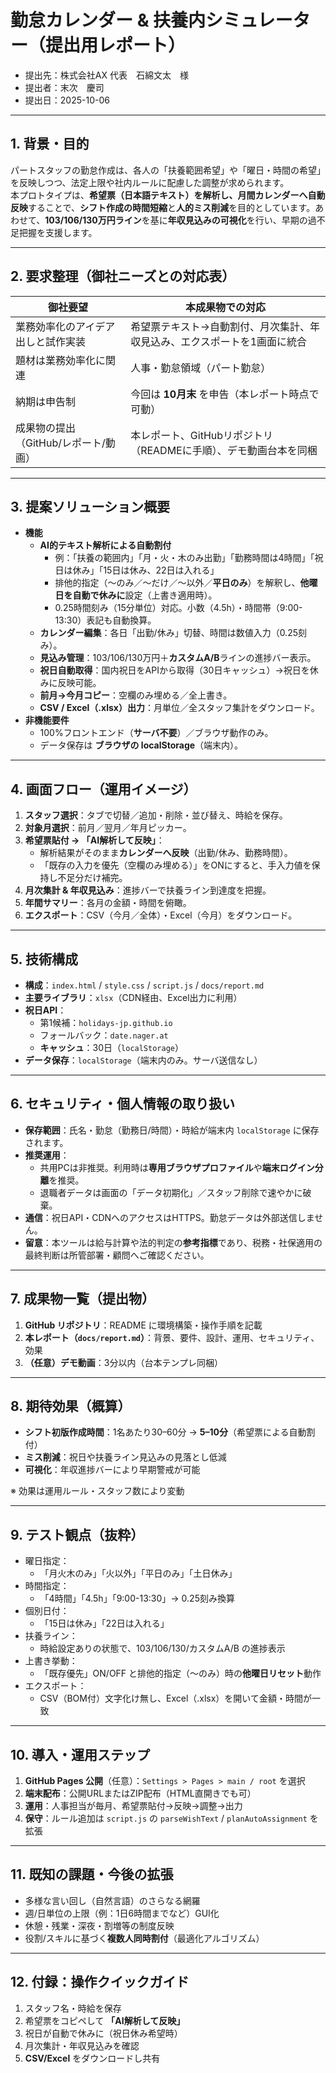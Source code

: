 # 勤怠カレンダー & 扶養内シミュレーター（提出用レポート）

- 提出先：株式会社AX 代表　石綿文太　様
- 提出者：末次　慶司
- 提出日：2025-10-06

---

## 1. 背景・目的
パートスタッフの勤怠作成は、各人の「扶養範囲希望」や「曜日・時間の希望」を反映しつつ、法定上限や社内ルールに配慮した調整が求められます。  
本プロトタイプは、**希望票（日本語テキスト）を解析し、月間カレンダーへ自動反映**することで、**シフト作成の時間短縮**と**人的ミス削減**を目的としています。あわせて、**103/106/130万円ライン**を基に**年収見込みの可視化**を行い、早期の過不足把握を支援します。

---

## 2. 要求整理（御社ニーズとの対応表）
| 御社要望 | 本成果物での対応 |
|---|---|
| 業務効率化のアイデア出しと試作実装 | 希望票テキスト→自動割付、月次集計、年収見込み、エクスポートを1画面に統合 |
| 題材は業務効率化に関連 | 人事・勤怠領域（パート勤怠） |
| 納期は申告制 | 今回は **10月末** を申告（本レポート時点で可動） |
| 成果物の提出（GitHub/レポート/動画） | 本レポート、GitHubリポジトリ（READMEに手順）、デモ動画台本を同梱 |

---

## 3. 提案ソリューション概要
- **機能**  
  - **AI的テキスト解析による自動割付**  
    - 例：「扶養の範囲内」「月・火・木のみ出勤」「勤務時間は4時間」「祝日は休み」「15日は休み、22日は入れる」  
    - 排他的指定（〜のみ／〜だけ／〜以外／**平日のみ**）を解釈し、**他曜日を自動で休みに**設定（上書き適用時）。
    - 0.25時間刻み（15分単位）対応。小数（4.5h）・時間帯（9:00-13:30）表記も自動換算。
  - **カレンダー編集**：各日「出勤/休み」切替、時間は数値入力（0.25刻み）。
  - **見込み管理**：103/106/130万円＋**カスタムA/B**ラインの進捗バー表示。
  - **祝日自動取得**：国内祝日をAPIから取得（30日キャッシュ）→祝日を休みに反映可能。
  - **前月→今月コピー**：空欄のみ埋める／全上書き。
  - **CSV / Excel（.xlsx）出力**：月単位／全スタッフ集計をダウンロード。
- **非機能要件**  
  - 100%フロントエンド（**サーバ不要**）／ブラウザ動作のみ。  
  - データ保存は **ブラウザの localStorage**（端末内）。

---

## 4. 画面フロー（運用イメージ）
1. **スタッフ選択**：タブで切替／追加・削除・並び替え、時給を保存。  
2. **対象月選択**：前月／翌月／年月ピッカー。  
3. **希望票貼付 → 「AI解析して反映」**：  
   - 解析結果がそのまま**カレンダーへ反映**（出勤/休み、勤務時間）。  
   - 「既存の入力を優先（空欄のみ埋める）」をONにすると、手入力値を保持し不足分だけ補完。  
4. **月次集計 & 年収見込み**：進捗バーで扶養ライン到達度を把握。  
5. **年間サマリー**：各月の金額・時間を俯瞰。  
6. **エクスポート**：CSV（今月／全体）・Excel（今月）をダウンロード。

---

## 5. 技術構成
- **構成**：`index.html` / `style.css` / `script.js` / `docs/report.md`  
- **主要ライブラリ**：`xlsx`（CDN経由、Excel出力に利用）  
- **祝日API**：  
  - 第1候補：`holidays-jp.github.io`  
  - フォールバック：`date.nager.at`  
  - **キャッシュ**：30日（`localStorage`）  
- **データ保存**：`localStorage`（端末内のみ。サーバ送信なし）

---

## 6. セキュリティ・個人情報の取り扱い
- **保存範囲**：氏名・勤怠（勤務日/時間）・時給が端末内 `localStorage` に保存されます。  
- **推奨運用**：  
  - 共用PCは非推奨。利用時は**専用ブラウザプロファイル**や**端末ログイン分離**を推奨。  
  - 退職者データは画面の「データ初期化」／スタッフ削除で速やかに破棄。  
- **通信**：祝日API・CDNへのアクセスはHTTPS。勤怠データは外部送信しません。  
- **留意**：本ツールは給与計算や法的判定の**参考指標**であり、税務・社保適用の最終判断は所管部署・顧問へご確認ください。

---

## 7. 成果物一覧（提出物）
1. **GitHub リポジトリ**：README に環境構築・操作手順を記載  
2. **本レポート（`docs/report.md`）**：背景、要件、設計、運用、セキュリティ、効果  
3. **（任意）デモ動画**：3分以内（台本テンプレ同梱）

---

## 8. 期待効果（概算）
- **シフト初版作成時間**：1名あたり30–60分 → **5–10分**（希望票による自動割付）  
- **ミス削減**：祝日や扶養ライン見込みの見落とし低減  
- **可視化**：年収進捗バーにより早期警戒が可能

※ 効果は運用ルール・スタッフ数により変動

---

## 9. テスト観点（抜粋）
- 曜日指定：  
  - 「月火木のみ」「火以外」「平日のみ」「土日休み」  
- 時間指定：  
  - 「4時間」「4.5h」「9:00-13:30」→ 0.25刻み換算  
- 個別日付：  
  - 「15日は休み」「22日は入れる」  
- 扶養ライン：  
  - 時給設定ありの状態で、103/106/130/カスタムA/B の進捗表示  
- 上書き挙動：  
  - 「既存優先」ON/OFF と排他的指定（〜のみ）時の**他曜日リセット**動作  
- エクスポート：  
  - CSV（BOM付）文字化け無し、Excel（.xlsx）を開いて金額・時間が一致

---

## 10. 導入・運用ステップ
1. **GitHub Pages 公開**（任意）：`Settings > Pages > main / root` を選択  
2. **端末配布**：公開URLまたはZIP配布（HTML直開きでも可）  
3. **運用**：人事担当が毎月、希望票貼付→反映→調整→出力  
4. **保守**：ルール追加は `script.js` の `parseWishText` / `planAutoAssignment` を拡張

---

## 11. 既知の課題・今後の拡張
- 多様な言い回し（自然言語）のさらなる網羅  
- 週/日単位の上限（例：1日6時間までなど）GUI化  
- 休憩・残業・深夜・割増等の制度反映  
- 役割/スキルに基づく**複数人同時割付**（最適化アルゴリズム）

---

## 12. 付録：操作クイックガイド
1) スタッフ名・時給を保存  
2) 希望票をコピペして **「AI解析して反映」**  
3) 祝日が自動で休みに（祝日休み希望時）  
4) 月次集計・年収見込みを確認  
5) **CSV/Excel** をダウンロードし共有
